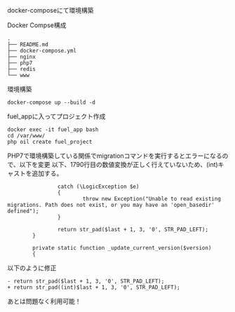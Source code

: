


docker-composeにて環境構築

Docker Compse構成
```
.
├── README.md
├── docker-compose.yml 
├── nginx
├── php7
├── redis
└── www
```


環境構築


```
docker-compose up --build -d
```

fuel_appに入ってプロジェクト作成

```
docker exec -it fuel_app bash
cd /var/www/
php oil create fuel_project
```

PHP7で環境構築している関係でmigrationコマンドを実行するとエラーになるので、以下を変更
以下、1790行目の数値変換が正しく行えていないため、(int)キャストを追加する。


```php:generate.php
                catch (\LogicException $e)
                {
                        throw new Exception("Unable to read existing migrations. Path does not exist, or you may have an 'open_basedir' defined");
                }

                return str_pad($last + 1, 3, '0', STR_PAD_LEFT);
        }

        private static function _update_current_version($version)
        {
```

以下のように修正

```diff:generate.php
- return str_pad($last + 1, 3, '0', STR_PAD_LEFT);
+ return str_pad((int)$last + 1, 3, '0', STR_PAD_LEFT);
```

あとは問題なく利用可能！